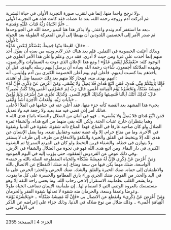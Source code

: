 ------------------------------------------------------------------------

ولا نرجح واحدا منها. إنما هي لتقرب صورة التجربة الأولى في حياة
البشرية.  
ثم أدركت آدم وزوجه رحمة الله، بعد ما عصاه، فقد كانت هذه هي التجربة
الأولى:  
«ثُمَّ اجْتَباهُ رَبُّهُ فَتابَ عَلَيْهِ وَهَدى» ..  
بعد ما استغفر آدم وندم واعتذر. ولا يذكر هذا هنا لتبدو رحمة الله في الجو
وحدها..  
ثم صدر الأمر إلى الخصمين اللدودين أن يهبطا إلى أرض المعركة الطويلة بعد
الجولة الأولى:  
«قالَ: اهْبِطا مِنْها جَمِيعاً، بَعْضُكُمْ لِبَعْضٍ عَدُوٌّ» ..  
وبذلك أعلنت الخصومة في الثقلين. فلم يعد هناك عذر لآدم وبنيه من بعده أن
يقول أحد منهم إنما أخذت على غرة ومن حيث لا أدري. فقد درى وعلم وأعلن هذا
الأمر العلوي في الوجود كله: «بَعْضُكُمْ لِبَعْضٍ عَدُوٌّ» ! ومع هذا الإعلان الذي دوت
به السماوات والأرضون، وشهده الملائكة أجمعون. شاءت رحمة الله بعباده أن
يرسل إليهم رسله بالهدى. قبل أن يأخذهم بما كسبت أيديهم. فأعلن لهم يوم
أعلن الخصومة الكبرى بين آدم وإبليس، أنه آتيهم بهدى منه، فمجاز كلا منهم
بعد ذلك حسبما ضل أو اهتدى:  
«فَإِمَّا يَأْتِيَنَّكُمْ مِنِّي هُدىً، فَمَنِ اتَّبَعَ هُدايَ فَلا يَضِلُّ وَلا يَشْقى. وَمَنْ أَعْرَضَ عَنْ ذِكْرِي
فَإِنَّ لَهُ مَعِيشَةً ضَنْكاً، وَنَحْشُرُهُ يَوْمَ الْقِيامَةِ أَعْمى. قالَ: رَبِّ لِمَ حَشَرْتَنِي أَعْمى وَقَدْ
كُنْتُ بَصِيراً؟ قالَ: كَذلِكَ أَتَتْكَ آياتُنا فَنَسِيتَها وَكَذلِكَ الْيَوْمَ تُنْسى. وَكَذلِكَ نَجْزِي مَنْ
أَسْرَفَ وَلَمْ يُؤْمِنْ بِآياتِ رَبِّهِ، وَلَعَذابُ الْآخِرَةِ أَشَدُّ وَأَبْقى» ..  
يجيء هذا المشهد بعد القصة كأنه جزء منها، فقد أعلن عنه في ختامها في الملأ
الأعلى. فذلك أمر إذن قضي فيه منذ بعيد ولا رجعة فيه ولا تعديل.  
«فَمَنِ اتَّبَعَ هُدايَ فَلا يَضِلُّ وَلا يَشْقى» .. فهو في أمان من الضلال والشقاء باتباع
هدى الله. وهما ينتظران خارج عتبات الجنة. ولكن الله يقي منهما من اتبع
هداه. والشقاء ثمرة الضلال ولو كان صاحبه غارقا في المتاع. فهذا المتاع
ذاته شقوة. شقوة في الدنيا وشقوة في الآخرة. وما من متاع حرام، إلا وله غصة
تعقبه وعقابيل تتبعه. وما يضل الإنسان عن هدى الله إلا ويتخبط في القلق
والحيرة والتكفؤ والاندفاع من طرف إلى طرف لا يستقر ولا يتوازن في خطاه.
والشقاء قرين التخبط ولو كان في المرتع الممرع! ثم الشقوة الكبرى في دار
البقاء. ومن اتبع هدى الله فهو في نجوة من الضلال والشقاء في الأرض، وفي
ذلك عوض عن الفردوس المفقود، حتى يؤوب إليه في اليوم الموعود.  
«وَمَنْ أَعْرَضَ عَنْ ذِكْرِي فَإِنَّ لَهُ مَعِيشَةً ضَنْكاً» والحياة المقطوعة الصلة بالله ورحمته
الواسعة، ضنك مهما يكن فيها من سعة ومتاع. إنه ضنك الانقطاع عن الاتصال
بالله والاطمئنان إلى حماه. ضنك الحيرة والقلق والشك. ضنك الحرص والحذر:
الحرص على ما في اليد والحذر من الفوت. ضنك الجري وراء بارق المطامع
والحسرة على كل ما يفوت. وما يشعر القلب بطمأنينة الاستقرار إلا في رحاب
الله. وما يحس راحة الثقة إلا وهو مستمسك بالعروة الوثقى التي لا انفصام
لها.. إن طمأنينة الإيمان تضاعف الحياة طولا وعرضا وعمقا وسعة، والحرمان
منه شقوة لا تعدلها شقوة الفقر والحرمان.  
«وَمَنْ أَعْرَضَ عَنْ ذِكْرِي» وانقطع عن الاتصال بي «فَإِنَّ لَهُ مَعِيشَةً ضَنْكاً» .. «وَنَحْشُرُهُ
يَوْمَ الْقِيامَةِ أَعْمى» .. وذلك ضلال من نوع ضلاله في الدنيا. وذلك جزاء على
إعراضه عن الذكر في الأولى. حتى

------------------------------------------------------------------------

الجزء: 4 ¦ الصفحة: 2355
